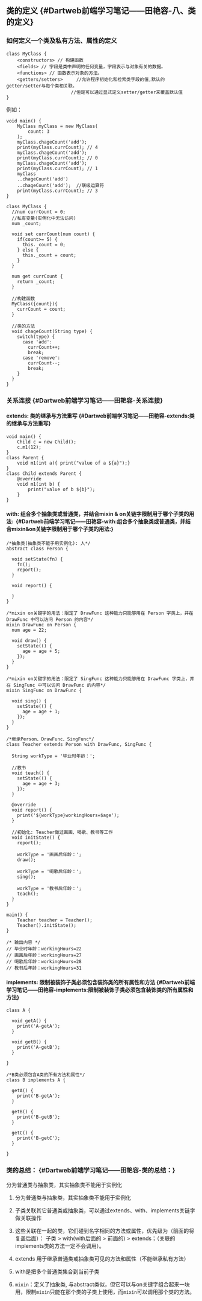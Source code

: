 ## **类的定义** {#Dartweb前端学习笔记——田艳容-八、类的定义}

### 如何定义一个类及私有方法、属性的定义

```
class MyClass {
    <constructors> // 构建函数
    <fields> // 字段是类中声明的任何变量，字段表示与对象有关的数据。
    <functions> // 函数表示对象的方法。
    <getters/setters>     //允许程序初始化和检索类字段的值,默认的getter/setter与每个类相关联。
                        //但是可以通过显式定义setter/getter来覆盖默认值
}
```

例如：

```
void main() {
    MyClass myClass = new MyClass(
        count: 3
    );
    myClass.chageCount('add');
    print(myClass.currCount); // 4
    myClass.chageCount('add');
    print(myClass.currCount); // 0
    myClass.chageCount('add');
    print(myClass.currCount); // 1
    myClass
    ..chageCount('add')
    ..chageCount('add');  //联级运算符
    print(myClass.currCount); // 3
}

class MyClass {
  //num currCount = 0;
  //私有变量(实例化中无法访问)
  num _count;

  void set currCount(num count) {
    if(count>= 5) {
      this._count = 0;
    } else {
      this._count = count;
    }
  }

  num get currCount {
    return _count;
  }

  //构建函数
  MyClass({count}){
    currCount = count;
  }

  //类的方法
  void chageCount(String type) {
    switch(type) {
      case 'add':
        currCount++;
        break;
      case 'remove':
        currCount--;
        break;
    }
  }
}
```

### 关系连接 {#Dartweb前端学习笔记——田艳容-关系连接}

#### **extends: 类的继承与方法重写** {#Dartweb前端学习笔记——田艳容-extends:类的继承与方法重写}

```
void main() {
    Child c = new Child();
    c.m1(12);
}
class Parent {
    void m1(int a){ print("value of a ${a}");}
}
class Child extends Parent {
    @override
    void m1(int b) {
        print("value of b ${b}");
    }
}
```

#### **with: 组合多个抽象类或普通类，并结合**mixin & on关链字限制用于哪个子类的用法:  {#Dartweb前端学习笔记——田艳容-with:组合多个抽象类或普通类，并结合mixin&on关链字限制用于哪个子类的用法:}

```
/*抽象类(抽象类不能于用实例化): 人*/
abstract class Person {
 
  void setState(fn) {
    fn();
    report();
  }
 
  void report() {
 
  }
}
 
/*mixin on关键字的用法：限定了 DrawFunc 这种能力只能够用在 Person 字类上，并在 DrawFunc 中可以访问 Person 的内容*/
mixin DrawFunc on Person {
  num age = 22;
 
  void draw() {
    setState(() {
      age = age + 5;
    });
  }
}
 
/*mixin on关键字的用法：限定了 SingFunc 这种能力只能够用在 DrawFunc 字类上，并在 SingFunc 中可以访问 DrawFunc 的内容*/
mixin SingFunc on DrawFunc {
 
  void sing() {
    setState(() {
      age = age + 1;
    });
  }
}
 
/*继承Person、DrawFunc、SingFunc*/
class Teacher extends Person with DrawFunc, SingFunc {
 
  String workType = '毕业时年龄：';
 
  //教书
  void teach() {
    setState(() {
      age = age + 3;
    });
  }
 
  @override
  void report() {
    print('${workType}workingHours=$age');
  }
 
  //初始化: Teacher做过画画、喝歌、教书等工作
  void initState() {
    report();
 
    workType = '画画后年龄：';
    draw();
 
    workType = '喝歌后年龄：';
    sing();
 
    workType = '教书后年龄：';
    teach();
  }
}
  
main() {
    Teacher teacher = Teacher();
    Teacher().initState();
}
  
/* 输出内容 */
// 毕业时年龄：workingHours=22
// 画画后年龄：workingHours=27
// 喝歌后年龄：workingHours=28
// 教书后年龄：workingHours=31
```

#### **implements: 限制被装饰子类必须包含装饰类的所有属性和方法** {#Dartweb前端学习笔记——田艳容-implements:限制被装饰子类必须包含装饰类的所有属性和方法}

```
class A {
 
  void getA() {
    print('A-getA');
  }
 
  void getB() {
    print('A-getB');
  }
 
}
 
/*B类必须包含A类的所有方法和属性*/
class B implements A {
 
  getA() {
    print('B-getA');
  }
 
  getB() {
    print('B-getB');
  }
 
  getC() {
    print('B-getC');
  }
 
}
```

### **类的总结：** {#Dartweb前端学习笔记——田艳容-类的总结：}

分为普通类与抽象类，其实抽象类不能用于实例化

1. 分为普通类与抽象类，其实抽象类不能用于实例化

2. 子类关联其它普通类或抽象类，可以通过extends、with、implements关链字做关联操作
3. 这些关联在一起的类，它们碰到名字相同的方法或属性，优先级为（前面的将复盖后面）：
   子类 &gt; with\(with后面的 &gt; 前面的\) &gt; extends；（关联的implements类的方法一定不会调用）。
4. extends 用于继承普通类或抽象类可见的方法和属性（不能继承私有方法）
5. with是把多个普通类集合到当前子类
6. `mixin`：定义了抽象类, 与abstract类似，但它可以与on关键字组合起来一块用，限制`mixin`只能在那个类的子类上使用，而`mixin`可以调用那个类的方法。



